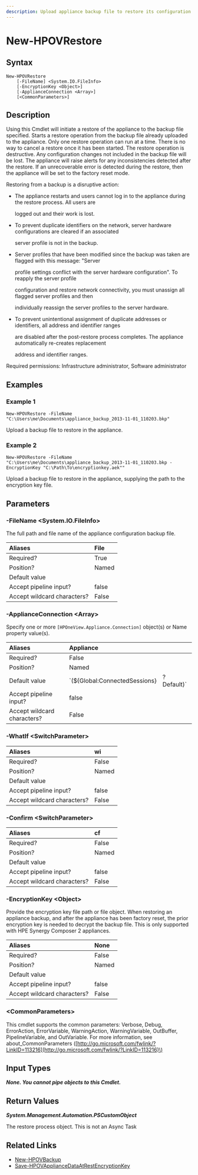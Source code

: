 ```yaml
---
description: Upload appliance backup file to restore its configuration.
---
```


# New-HPOVRestore

## Syntax

```text
New-HPOVRestore
    [-FileName] <System.IO.FileInfo>
    [-EncryptionKey <Object>]
    [-ApplianceConnection <Array>]
    [<CommonParameters>]
```

## Description

Using this Cmdlet will initiate a restore of the appliance to the backup file specified. Starts a restore operation from the backup file already uploaded to the appliance. Only one restore operation can run at a time. There is no way to cancel a restore once it has been started. The restore operation is destructive. Any configuration changes not included in the backup file will be lost. The appliance will raise alerts for any inconsistencies detected after the restore. If an unrecoverable error is detected during the restore, then the appliance will be set to the factory reset mode.

Restoring from a backup is a disruptive action:

* The appliance restarts and users cannot log in to the appliance during the restore process. All users are

  logged out and their work is lost.

* To prevent duplicate identifiers on the network, server hardware configurations are cleared if an associated

  server profile is not in the backup.

* Server profiles that have been modified since the backup was taken are flagged with this message: "Server

  profile settings conflict with the server hardware configuration". To reapply the server profile

  configuration and restore network connectivity, you must unassign all flagged server profiles and then

  individually reassign the server profiles to the server hardware.

* To prevent unintentional assignment of duplicate addresses or identifiers, all address and identifier ranges

  are disabled after the post-restore process completes. The appliance automatically re-creates replacement

  address and identifier ranges.

Required permissions: Infrastructure administrator, Software administrator

## Examples

### Example 1

```text
New-HPOVRestore -FileName "C:\Users\me\Documents\appliance_backup_2013-11-01_110203.bkp"
```

Upload a backup file to restore in the appliance.

### Example 2

```text
New-HPOVRestore -FileName "C:\Users\me\Documents\appliance_backup_2013-11-01_110203.bkp -EncryptionKey "C:\Path\To\encryptionkey.aek""
```

Upload a backup file to restore in the appliance, supplying the path to the encryption key file.

## Parameters

### -FileName &lt;System.IO.FileInfo&gt;

The full path and file name of the appliance configuration backup file.

| Aliases | File |
| :--- | :--- |
| Required? | True |
| Position? | Named |
| Default value |  |
| Accept pipeline input? | false |
| Accept wildcard characters? | False |

### -ApplianceConnection &lt;Array&gt;

Specify one or more `[HPOneView.Appliance.Connection]` object\(s\) or Name property value\(s\).

| Aliases | Appliance |  |
| :--- | :--- | :--- |
| Required? | False |  |
| Position? | Named |  |
| Default value | \`\(${Global:ConnectedSessions} | ? Default\)\` |
| Accept pipeline input? | false |  |
| Accept wildcard characters? | False |  |

### -WhatIf &lt;SwitchParameter&gt;

| Aliases | wi |
| :--- | :--- |
| Required? | False |
| Position? | Named |
| Default value |  |
| Accept pipeline input? | false |
| Accept wildcard characters? | False |

### -Confirm &lt;SwitchParameter&gt;

| Aliases | cf |
| :--- | :--- |
| Required? | False |
| Position? | Named |
| Default value |  |
| Accept pipeline input? | false |
| Accept wildcard characters? | False |

### -EncryptionKey &lt;Object&gt;

Provide the encryption key file path or file object. When restoring an appliance backup, and after the appliance has been factory reset, the prior encryption key is needed to decrypt the backup file. This is only supported with HPE Synergy Composer 2 appliances.

| Aliases | None |
| :--- | :--- |
| Required? | False |
| Position? | Named |
| Default value |  |
| Accept pipeline input? | false |
| Accept wildcard characters? | False |

### &lt;CommonParameters&gt;

This cmdlet supports the common parameters: Verbose, Debug, ErrorAction, ErrorVariable, WarningAction, WarningVariable, OutBuffer, PipelineVariable, and OutVariable. For more information, see about\_CommonParameters \([http://go.microsoft.com/fwlink/?LinkID=113216](http://go.microsoft.com/fwlink/?LinkID=113216)\)

## Input Types

_**None. You cannot pipe objects to this Cmdlet.**_

## Return Values

_**System.Management.Automation.PSCustomObject**_

The restore process object. This is not an Async Task

## Related Links

* [New-HPOVBackup](new-hpovbackup.md)
* [Save-HPOVApplianceDataAtRestEncryptionKey](../security/save-hpovappliancedataatrestencryptionkey.md)

